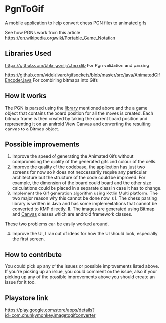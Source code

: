 
# PgnToGif
A mobile application to help convert chess PGN files to animated gifs

See how PGNs work from this article
https://en.wikipedia.org/wiki/Portable_Game_Notation

## Libraries Used
https://github.com/bhlangonijr/chesslib For Pgn validation and parsing

https://github.com/videlalvaro/gifsockets/blob/master/src/java/AnimatedGifEncoder.java  For combining bitmaps into Gifs

## How it works
The PGN is parsed using the [library](https://github.com/bhlangonijr/chesslib) mentioned above and the a game object that contains the board position for all the moves is created.
Each bitmap frame is then created by taking the current board position and representing it on an android View Canvas and converting the resulting canvas to a Bitmap object.

## Possible improvements
1. Improve the speed of generating the Animated Gifs without compromising the quality of the generated gifs and colour of the cells.
2. Improve the quality of the codebase, the application has just two screens for now so it does not neccessarily require any particular architecture but the structure of the code could be improved. For example, the dimension of the board could board and the other size calculations could be placed in a separate class in case it has to change. 
3. Implement the Gif generation algorithm using Kotlin Multi platform. The two major reason why this cannot be done now is
 I. The chess parsing library is written in Java and has some implementations that cannot be converted to KMP directly. 
 II. The images are generated using [Bitmap](https://developer.android.com/reference/android/graphics/Bitmap) and [Canvas](https://developer.android.com/reference/android/graphics/Canvas) classes which are android framework classes. 

These two problems can be easily worked around.

4. Improve the UI, I ran out of ideas for how the UI should look, especially the first screen.


## How to contribute

You could pick up any of the issues or possible improvements listed above. If you're picking up an issue, you could comment on the issue, also if your picking up any of the possible improvements above you should create an issue for it too. 

## Playstore link

https://play.google.com/store/apps/details?id=com.chunkymonkey.imagetogifconverter
